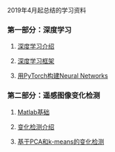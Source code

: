 2019年4月起总结的学习资料

### 第一部分：深度学习

1. [深度学习介绍](./deeplearning/01_dl_intro.html)

2. [深度学习框架](./deeplearning/02_dl_frames.html)

3. [用PyTorch构建Neural Networks](./deeplearning/03_neural_networks.html)

### 第二部分：遥感图像变化检测

1. [Matlab基础](./changedetect/01_matlab_basic.html)

2. [变化检测介绍](./changedetect/02_sar_cd_intro.html)

3. [基于PCA和k-means的变化检测](./03_cd_pca_km.html)

   

   

　　